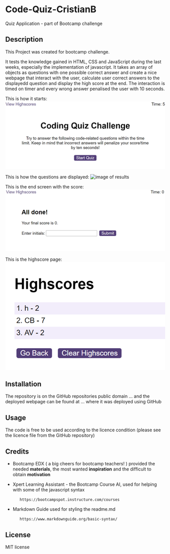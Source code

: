 # Code-Quiz-CristianB


Quiz Application - part of Bootcamp challenge


## Description

This Project was created for bootcamp challenge.

It tests the knowledge gained in HTML, CSS and JavaScript during the last weeks, especially the implementation of javascript. It takes an array of objects as questions with one possible correct answer and create a nice webpage that interact with the user, calculate user correct answers to the displayedd question and display the high score at the end. The interaction is timed on timer and every wrong answer penalised the user with 10 seconds. 


This is how it starts:
![image of results](./assets/images/start.png)

This is how the questions are displayed:
![image of results](./)

This is the end screen with the score:
![image of results](./assets/images/end.png)

This is the highscore page:
![image of results](./assets/images/score.png)



## Installation

The repository is on the GitHub repositories public domain ... and the deployed webpage can be found at ... where it was deployed using GitHub


## Usage

The code is free to be used according to the licence condition (please see the licence file from the GitHub repository)



## Credits


- Bootcamp EDX ( a big cheers for bootcamp teachers! ) provided the needed **materials**, the most wanted **inspiration** and the difficult to obtain **motivation**  

  


- Xpert Learning Assistant - the Bootcamp Course AI, used for helping with some of the javascript syntax
 
         https://bootcampspot.instructure.com/courses



- Markdown Guide used for styling the readme.md

         https://www.markdownguide.org/basic-syntax/


## License

MIT license




